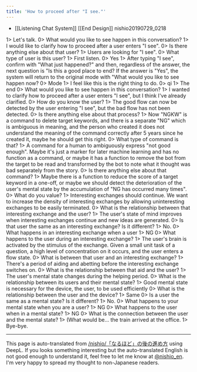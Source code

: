 ```yaml
---
title: 'How to proceed after "I see."'
---
```


- [[Listening Chat System]]   [[End Design]]  nishio20190729_0218

1> Let's talk.
0> What would you like to see happen in this conversation?
1> I would like to clarify how to proceed after a user enters "I see".
0> Is there anything else about that user?
1> Users are looking for "I see".
0> What type of user is this user?
1> First listen.
0> Yes
1> After typing "I see", confirm with "What just happened?" and then, regardless of the answer, the next question is "Is this a good place to end? If the answer is "Yes", the system will return to the original mode with "What would you like to see happen now?
0> Mode
1> I feel like this is the right thing to do.
0> qi
1> The end
0> What would you like to see happen in this conversation?
1> I wanted to clarify how to proceed after a user enters "I see", but I think I've already clarified.
0> How do you know the user?
1> The good flow can now be detected by the user entering "I see", but the bad flow has not been detected.
0> Is there anything else about that process?
1> Now "NGKW" is a command to delete target keywords, and there is a separate "NG" which is ambiguous in meaning, and the person who created it does not understand the meaning of the command correctly after 5 years since he created it, maybe he should get this right.
0> What type of command is that?
1> A command for a human to ambiguously express "not good enough". Maybe it's just a marker for later machine learning and has no function as a command, or maybe it has a function to remove the bot from the target to be read and transformed by the bot to note what it thought was bad separately from the story.
0> Is there anything else about that command?
1> Maybe there is a function to reduce the score of a target keyword in a one-off, or maybe we should detect the deterioration of the user's mental state by the accumulation of "NG has occurred many times".
0> What do you value?
1> Interesting exchanges should continue. We want to increase the density of interesting exchanges by allowing uninteresting exchanges to be easily terminated.
0> What is the relationship between that interesting exchange and the user?
1> The user's state of mind improves when interesting exchanges continue and new ideas are generated.
0> Is that user the same as an interesting exchange? Is it different?
1> No.
0> What happens in an interesting exchange when a user
1> NG
0> What happens to the user during an interesting exchange?
1> The user's brain is activated by the stimulus of the exchange. Given a small unit task of a question, a high level of concentration on it occurs, and the user enters a flow state.
0> What is between that user and an interesting exchange?
1> There's a period of aiding and abetting before the interesting exchange switches on.
0> What is the relationship between that aid and the user?
1> The user's mental state changes during the helping period.
0> What is the relationship between its users and their mental state?
1> Good mental state is necessary for the device, the user, to be used efficiently
0> What is the relationship between the user and the device?
1> Same
0> Is a user the same as a mental state? Is it different?
1> No.
0> What happens to your mental state when you are a user?
1> NG
0> What happens to the user when in a mental state?
1> NG
0> What is the connection between the user and the mental state?
1> (What would be... the train arrived at the office.
1> Bye-bye.

---
This page is auto-translated from [/nishio/「なるほど」の後の進め方](https://scrapbox.io/nishio/「なるほど」の後の進め方) using DeepL. If you looks something interesting but the auto-translated English is not good enough to understand it, feel free to let me know at [@nishio_en](https://twitter.com/nishio_en). I'm very happy to spread my thought to non-Japanese readers.